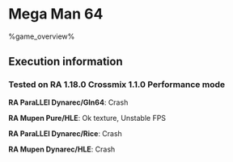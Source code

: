 # Mega Man 64 

%game_overview%

## Execution information

### Tested on RA 1.18.0 Crossmix 1.1.0 Performance mode

**RA ParaLLEl Dynarec/Gln64**: Crash

**RA Mupen Pure/HLE**: Ok texture, Unstable FPS

**RA ParaLLEl Dynarec/Rice**: Crash

**RA Mupen Dynarec/HLE**: Crash